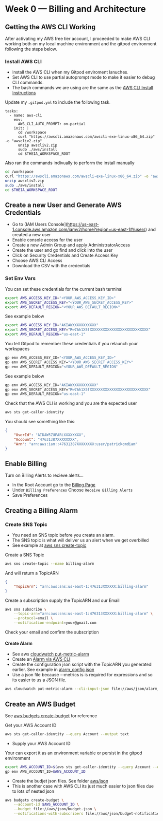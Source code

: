 # Week 0 — Billing and Architecture

## Getting the AWS CLI Working

After activating my AWS free tier account, I proceeded to make AWS CLI working both on my local machine environment and the gitpod environment following the steps below.

### Install AWS CLI

- Install the AWS CLI when my Gitpod enviroment lanuches.
- Set AWS CLI to use partial autoprompt mode to make it easier to debug CLI commands.
- The bash commands we are using are the same as the [AWS CLI Install Instructions](https://docs.aws.amazon.com/cli/latest/userguide/getting-started-install.html)

Update my `.gitpod.yml` to include the following task.

```
tasks:
  - name: aws-cli
    env:
      AWS_CLI_AUTO_PROMPT: on-partial
    init: |
      cd /workspace
      curl "https://awscli.amazonaws.com/awscli-exe-linux-x86_64.zip" -o "awscliv2.zip"
      unzip awscliv2.zip
      sudo ./aws/install
      cd $THEIA_WORKSPACE_ROOT
```

Also ran the commands indivually to perform the install manually

```sh
cd /workspace
curl "https://awscli.amazonaws.com/awscli-exe-linux-x86_64.zip" -o "awscliv2.zip"
unzip awscliv2.zip
sudo ./aws/install
cd $THEIA_WORKSPACE_ROOT
```

## Create a new User and Generate AWS Credentials

- Go to  (IAM Users Console](https://us-east-1.console.aws.amazon.com/iamv2/home?region=us-east-1#/users) and created a new user
- Enable console access for the user
- Create a new Admin Group and apply AdministratorAccess
- Create the user and go find and click into the user
- Click on Security Credentials and Create Access Key
- Choose AWS CLI Access
- Download the CSV with the credentials

### Set Env Vars
You can set these credentials for the current bash terminal

```sh
export AWS_ACCESS_KEY_ID="<YOUR_AWS_ACCESS_KEY_ID>"
export AWS_SECRET_ACCESS_KEY="<YOUR_AWS_SECRET_ACCESS_KEY>"
export AWS_DEFAULT_REGION="<YOUR_AWS_DEFAULT_REGION>"
```

See example below

```sh
export AWS_ACCESS_KEY_ID="AKIAWXXXXXXXXXXX"
export AWS_SECRET_ACCESS_KEY="Rw7Ah1X5fXXXXXXXXXXXXXXXXXXXXXXXXXXX"
export AWS_DEFAULT_REGION="us-east-1"
```

You tell Gitpod to remember these credentials if you relaunch your workspaces

```sh
gp env AWS_ACCESS_KEY_ID="<YOUR_AWS_ACCESS_KEY_ID>"
gp env AWS_SECRET_ACCESS_KEY="<YOUR_AWS_SECRET_ACCESS_KEY>"
gp env AWS_DEFAULT_REGION="<YOUR_AWS_DEFAULT_REGION"
```

See example below

```sh
gp env AWS_ACCESS_KEY_ID="AKIAWXXXXXXXXXXX"
gp env AWS_SECRET_ACCESS_KEY="Rw7Ah1X5fXXXXXXXXXXXXXXXXXXXXXXXXXXX"
gp env AWS_DEFAULT_REGION="us-east-1"
```

Check that the AWS CLI is working and you are the expected user

```sh
aws sts get-caller-identity
```

You should see something like this:

```json
{
    "UserId": "AIDAW5ZUFARLXXXXXXXX",
    "Account": "47631387XXXXXXXX",
    "Arn": "arn:aws:iam::47631387XXXXXXXX:user/patrickcmdiam"
}
```

## Enable Billing

Turn on Billing Alerts to recieve alerts...

- In the Root Account go to the [Billing Page](https://console.aws.amazon.com/billing/)
- Under `Billing Preferences` Choose `Receive Billing Alerts`
- Save Preferences

## Creating a Billing Alarm
### Create SNS Topic
- You need an SNS topic before you create an alarm.
- The SNS topic is what will deliver us an alert when we get overbilled
- See example at [aws sns create-topic](https://docs.aws.amazon.com/cli/latest/reference/sns/create-topic.html)

Create a SNS Topic

```sh
aws sns create-topic --name billing-alarm
```

And will return a TopicARN
```json
{
    "TopicArn": "arn:aws:sns:us-east-1:476313XXXXXX:billing-alarm"
}
```

Create a subscription supply the TopicARN and our Email

```sh
aws sns subscribe \
    --topic-arn="arn:aws:sns:us-east-1:476313XXXXXX:billing-alarm" \
    --protocol=email \
    --notification-endpoint=your@gmail.com
```

Check your email and confirm the subscription

#### Create Alarm
- See aws [cloudwatch put-metric-alarm](https://docs.aws.amazon.com/cli/latest/reference/cloudwatch/put-metric-alarm.html)
- Create an [Alarm via AWS CLI](https://aws.amazon.com/premiumsupport/knowledge-center/cloudwatch-estimatedcharges-alarm/)
- Create the configuration json script with the TopicARN you generated earlier. See example in [alarm_config.json](../aws/json/alarm_config.json)
- Use a json file because --metrics is is required for expressions and so its easier to us a JSON file.

```sh
aws cloudwatch put-metric-alarm --cli-input-json file://aws/json/alarm_config.json
```

## Create an AWS Budget

See [aws budgets create-budget](https://docs.aws.amazon.com/cli/latest/reference/budgets/create-budget.html) for reference

Get your AWS Account ID

```sh
aws sts get-caller-identity --query Account --output text
```

- Supply your AWS Account ID

Your can export it as an environment variable or persist in the gitpod environment

```sh
export AWS_ACCOUNT_ID=$(aws sts get-caller-identity --query Account --output text)
gp env AWS_ACCOUNT_ID=$AWS_ACCOUNT_ID
```

- Create the budjet json files. See folder [aws/json](../aws/json/)
- This is another case with AWS CLI its just much easier to json files due to lots of nested json

```sh
aws budgets create-budget \
    --account-id $AWS_ACCOUNT_ID \
    --budget file://aws/json/budget.json \
    --notifications-with-subscribers file://aws/json/budget-notifications-with-subscribers.json
```
